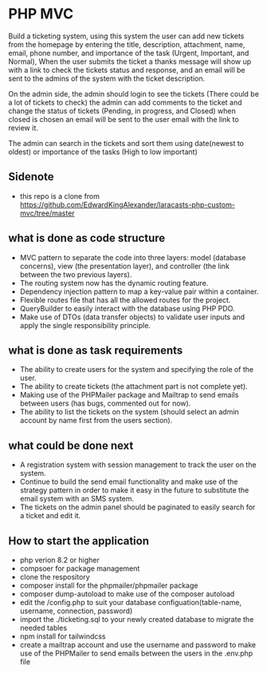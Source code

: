 # PHP MVC
Build a ticketing system, using this system the user can add new tickets from the homepage by entering the title, description,  attachment, name, email, phone number, and importance of the
task (Urgent, Important, and Normal), When the user submits the ticket a thanks message will show up with a link to check the tickets status and response, and an email will be sent to the
admins of the system with the ticket description.

On the admin side, the admin should login to see the tickets (There could be a lot of tickets to check) the admin can add comments to the ticket and change the status of tickets (Pending, in progress, and Closed) when closed is chosen an email will be sent to the user email with the link to review it.

The admin can search in the tickets and sort them using date(newest to oldest) or importance of the tasks (High to low important)

## Sidenote

- this repo is a clone from https://github.com/EdwardKingAlexander/laracasts-php-custom-mvc/tree/master
## what is done as code structure

- MVC pattern to separate the code into three layers: model (database concerns), view (the presentation layer), and controller (the link between the two previous layers).
- The routing system now has the dynamic routing feature.
- Dependency injection pattern to map a key-value pair within a container.
- Flexible routes file that has all the allowed routes for the project.
- QueryBuilder to easily interact with the database using PHP PDO.
- Make use of DTOs (data transfer objects) to validate user inputs and apply the single responsibility principle.

## what is done as task requirements

- The ability to create users for the system and specifying the role of the user.
- The ability to create tickets (the attachment part is not complete yet).
- Making use of the PHPMailer package and Mailtrap to send emails between users (has bugs, commented out for now).
- The ability to list the tickets on the system (should select an admin account by name first from the users section).

## what could be done next

- A registration system with session management to track the user on the system.
- Continue to build the send email functionality and make use of the strategy pattern in order to make it easy in the future to substitute the email system with an SMS system.
- The tickets on the admin panel should be paginated to easily search for a ticket and edit it.

## How to start the application

- php verion 8.2 or higher
- compsoer for package management
- clone the respository
- composer install for the phpmailer/phpmailer package
- composer dump-autoload to make use of the composer autoload
- edit the /config.php to suit your database configuation(table-name, username, connection, password)
- import the ./ticketing.sql to your newly created database to migrate the needed tables
- npm install for tailwindcss
- create a mailtrap account and use the username and password to make use of the PHPMailer to send emails between the users in the .env.php file
